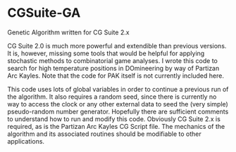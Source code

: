 # CGSuite-GA
Genetic Algorithm written for CG Suite 2.x

CG Suite 2.0 is much more powerful and extendible than previous versions. It is, however, missing some tools that would be helpful for applying stochastic methods to combinatorial game analyses. I wrote this code to search for high temperature positions in DOmineering by way of Partizan Arc Kayles. Note that the code for PAK itself is not currently included here.

This code uses lots of global variables in order to continue a previous run of the algorithm. It also requires a random seed, since there is currently no way to access the clock or any other external data to seed the (very simple) pseudo-random number generator. Hopefully there are sufficient comments to understand how to run and modify this code. Obviously CG Suite 2.x is required, as is the Partizan Arc Kayles CG Script file. The mechanics of the algorithm and its associated routines should be modifiable to other applications.
